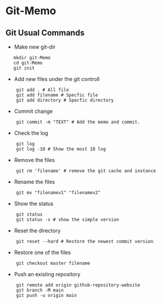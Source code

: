 # Git-Memo

## Git Usual Commands
 - Make new git-dir
 ```
    mkdir git-Memo
    cd git-Memo
    git init
 ```
 - Add new files under the git controll
```
    git add . # All file
    git add filename # Specfic file
    git add directory # Specfic directory
```
 - Commit change
```
    git commit -m "TEXT" # Add the memo and commit.
```
 - Check the log
```
    git log
    git log -10 # Show the most 10 log
```
 - Remove the files
```
    git rm 'filename' # remove the git cache and instance
```
 - Rename the files
```
    git mv "filenamev1" "filenamev2"
```
 - Show the status
```
    git status
    git status -s # show the simple version
```
 - Reset the directory
```
    git reset --hard # Restore the newest commit version
```
 - Restore one of the files
```
    git checkout master filename
```
 - Push an existing repository
```
    git remote add origin github-repository-website
    git branch -M main
    git push -u origin main
```